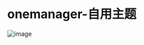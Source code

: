# onemanager-自用主题
![image](https://user-images.githubusercontent.com/93758443/147186333-27083cb9-3bed-4778-b32f-ce6edbc8080d.png)
